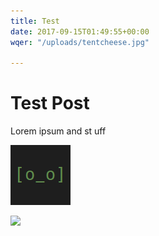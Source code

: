 ```yaml
---
title: Test
date: 2017-09-15T01:49:55+00:00
wqer: "/uploads/tentcheese.jpg"

---
```

# Test Post

Lorem ipsum and st uff

![](uploads/2017/09/12/opsbot.png)

![](/uploads/tentcheese.jpg)